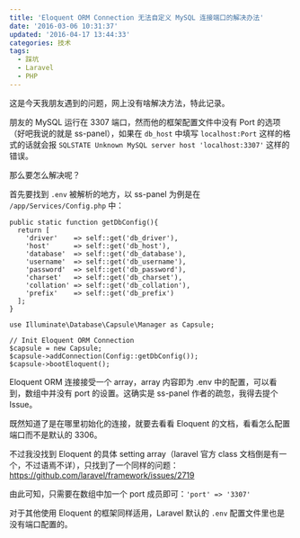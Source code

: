 ```yaml
---
title: 'Eloquent ORM Connection 无法自定义 MySQL 连接端口的解决办法'
date: '2016-03-06 10:31:37'
updated: '2016-04-17 13:44:33'
categories: 技术
tags:
  - 踩坑
  - Laravel
  - PHP
---
```


这是今天我朋友遇到的问题，网上没有啥解决方法，特此记录。

朋友的 MySQL 运行在 3307 端口，然而他的框架配置文件中没有 Port 的选项（好吧我说的就是 ss-panel），如果在 `db_host` 中填写 `localhost:Port` 这样的格式的话就会报 `SQLSTATE Unknown MySQL server host 'localhost:3307'` 这样的错误。

那么要怎么解决呢？

首先要找到 `.env` 被解析的地方，以 ss-panel 为例是在 `/app/Services/Config.php` 中：

<!--more-->

```
public static function getDbConfig(){
  return [
    'driver'    => self::get('db_driver'),
    'host'      => self::get('db_host'),
    'database'  => self::get('db_database'),
    'username'  => self::get('db_username'),
    'password'  => self::get('db_password'),
    'charset'   => self::get('db_charset'),
    'collation' => self::get('db_collation'),
    'prefix'    => self::get('db_prefix')
  ];
}
```
```
use Illuminate\Database\Capsule\Manager as Capsule;

// Init Eloquent ORM Connection
$capsule = new Capsule;
$capsule->addConnection(Config::getDbConfig());
$capsule->bootEloquent();
```
Eloquent ORM 连接接受一个 array，array 内容即为 .env 中的配置，可以看到，数组中并没有 port 的设置。这确实是 ss-panel 作者的疏忽，我得去提个 Issue。

既然知道了是在哪里初始化的连接，就要去看看 Eloquent 的文档，看看怎么配置端口而不是默认的 3306。

不过我没找到 Eloquent 的具体 setting array（laravel 官方 class 文档倒是有一个，不过语焉不详），只找到了一个同样的问题：https://github.com/laravel/framework/issues/2719

由此可知，只需要在数组中加一个 port 成员即可：`'port' => '3307'`

对于其他使用 Eloquent 的框架同样适用，Laravel 默认的 `.env` 配置文件里也是没有端口配置的。
